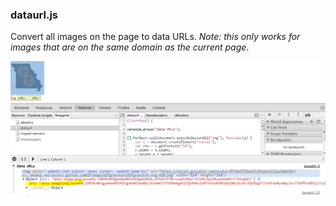 ### dataurl.js
Convert all images on the page to data URLs.  *Note: this only works for images that are on the same domain as the current page*.

[![dataurl](snippets/dataurl/dataurl.png)](snippets/dataurl/dataurl.js)
